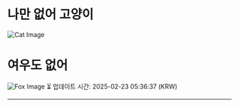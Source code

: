
# 나만 없어 고양이

![Cat Image](https://cdn2.thecatapi.com/images/1av.gif)

# 여우도 없어
![Fox Image](https://randomfox.ca/images/16.jpg)
⏳ 업데이트 시간: 2025-02-23 05:36:37 (KRW)

---
